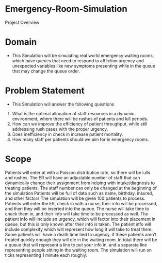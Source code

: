 # Emergency-Room-Simulation
Project Overview

# Domain
- This Simulation will be simulating real world emergency waiting rooms, which have queues that need to respond to affliction urgency and unexpected variables like new symptoms presenting while in the queue that may change the queue order.
  
# Problem Statement
- This Simulation will answer the following questions
1. What is the optimal allocation of staff resources in a dynamic environment, where there will be rushes of patients and lull periods.
2. How can we improve the efficiency of patient throughput, while still addressing rush cases with the proper urgency.
3. Does inefficiency in check in increase patient mortality.
4. How many staff per patients should we aim for in emergency rooms.
   
# Scope
Patients will enter at with a Poisson distribution rate, so there will be lulls and rushes.
The ER will have an adjustable number of staff that can dynamically change their assignment from helping with intake/diagnosis to treating patients. The staff number can only be changed at the beginning of the simulation
Patients will be full of data such as name, birthday, insured, and other factors
The simulation will be given 100 patients to process.
Patients will enter the ER, check in with a nurse, their info will be processed, and then they will be inserted into the queue.
The nurse will take time to check them in, and their info will take time to be processed as well.
The patient info will include an urgency, which will factor into their placement in queue, but this is only known after their info is taken.
The patient info will include complexity which will represent how long it will take to treat them.
Some patients will have a death time tied to urgency, if these patients aren’t treated quickly enough they will die in the waiting room.
In total there will be a queue that will represent a line to put your info in, and a separate line representing people sitting in the waiting room.
The simulation will run on ticks representing 1 minute each roughly.
